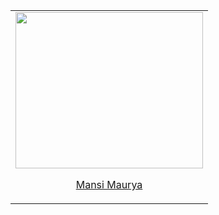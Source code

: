<table width="100%">
           <tr>
             <td align="center">
               <img src="https://github.com/Kushal997-das/Hacktoberfest-2024/blob/master/Intermediate%20Level%20%F0%9F%93%81/Kushal997-das/my%20github%20profile.JPG" height="250" width="300"/>
               <p><a href="https://github.com/mansimaurya19">Mansi Maurya</a></p>
            </td>
          </tr>
</table>
